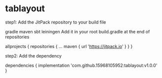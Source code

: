 # tablayout
step1: Add the JitPack repository to your build file

gradle maven sbt leiningen Add it in your root build.gradle at the end of repositories

allprojects {
	repositories {
		...
		maven { url 'https://jitpack.io' }
	}
}

step2: Add the dependency

dependencies {
       implementation 'com.github.15968105952:tablayout:v1.0.0'
}
